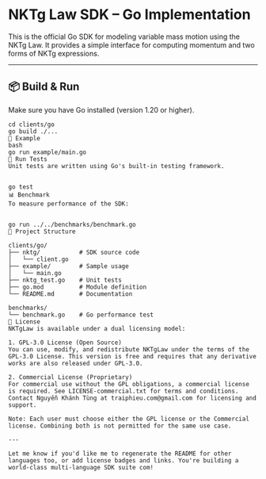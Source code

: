 # NKTg Law SDK – Go Implementation

This is the official Go SDK for modeling variable mass motion using the NKTg Law. It provides a simple interface for computing momentum and two forms of NKTg expressions.

---

## 📦 Build & Run

Make sure you have Go installed (version 1.20 or higher).

```
cd clients/go
go build ./...
🚀 Example
bash
go run example/main.go
🧪 Run Tests
Unit tests are written using Go's built-in testing framework.


go test
📊 Benchmark
To measure performance of the SDK:


go run ../../benchmarks/benchmark.go
📁 Project Structure

clients/go/
├── nktg/           # SDK source code
│   └── client.go
├── example/        # Sample usage
│   └── main.go
├── nktg_test.go    # Unit tests
├── go.mod          # Module definition
└── README.md       # Documentation

benchmarks/
└── benchmark.go    # Go performance test
📄 License
NKTgLaw is available under a dual licensing model:

1. GPL-3.0 License (Open Source)
You can use, modify, and redistribute NKTgLaw under the terms of the GPL-3.0 License. This version is free and requires that any derivative works are also released under GPL-3.0.

2. Commercial License (Proprietary)
For commercial use without the GPL obligations, a commercial license is required. See LICENSE-commercial.txt for terms and conditions. Contact Nguyễn Khánh Tùng at traiphieu.com@gmail.com for licensing and support.

Note: Each user must choose either the GPL license or the Commercial license. Combining both is not permitted for the same use case.

---

Let me know if you'd like me to regenerate the README for other languages too, or add license badges and links. You're building a world-class multi-language SDK suite com!
